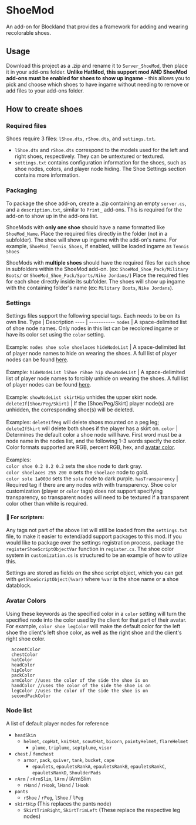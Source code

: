 # ShoeMod
An add-on for Blockland that provides a framework for adding and wearing recolorable shoes.

## Usage

Download this project as a .zip and rename it to `Server_ShoeMod`, then place it in your add-ons folder. **Unlike HatMod, this support mod AND ShoeMod add-ons must be enabled for shoes to show up ingame** - this allows you to pick and choose which shoes to have ingame without needing to remove or add files to your add-ons folder.

## How to create shoes

### Required files

Shoes require 3 files: `lShoe.dts`, `rShoe.dts`, and `settings.txt`.
- `lShoe.dts` and `rShoe.dts` correspond to the models used for the left and right shoes, respectively. They can be untextured or textured.
- `settings.txt` contains configuration information for the shoes, such as shoe nodes, colors, and player node hiding. The Shoe Settings section contains more information.

### Packaging

To package the shoe add-on, create a .zip containing an empty `server.cs`, and a `description.txt`, similar to `Print_` add-ons. This is required for the add-on to show up in the add-ons list.

ShoeMods with **only one shoe** should have a name formatted like `ShoeMod_Name`. Place the required files directly in the folder (not in a subfolder). The shoe will show up ingame with the add-on's name. For example, `ShoeMod_Tennis_Shoes`, if enabled, will be loaded ingame as `Tennis Shoes`

ShoeMods with **multiple shoes** should have the required files for each shoe in subfolders within the ShoeMod add-on.
(ex: `ShoeMod_Shoe_Pack/Military Boots/` or `ShoeMod_Shoe_Pack/Sports/Nike Jordans/`)
Place the required files for each shoe directly inside its subfolder. The shoes will show up ingame with the containing folder's name (ex: `Military Boots`, `Nike Jordans`).

### Settings

Settings files support the following special tags. Each needs to be on its own line.
Type | Description
---- | -----------
`nodes` | A space-delimited list of shoe node names. Only nodes in this list can be recolored ingame or have its color set using the `color` setting. <br> <br> Example: `nodes shoe sole shoelaces`
`hideNodeList` | A space-delimited list of player node names to hide on wearing the shoes. A full list of player nodes can be found [here](#node-list). <br> <br> Example: `hideNodeList lShoe rShoe hip`
`showNodeList` | A space-delimited list of player node names to forcibly unhide on wearing the shoes. A full list of player nodes can be found [here](#node-list). <br> <br> Example: `showNodeList skirtHip` unhides the upper skirt node.
`deleteIf[Shoe/Peg/Skirt]` | If the [Shoe/Peg/Skirt] player node(s) are unhidden, the corresponding shoe(s) will be deleted. <br> <br> Examples: `deleteIfPeg` will delete shoes mounted on a peg leg; `deleteIfSkirt` will delete both shoes if the player has a skirt on.
`color` | Determines the default color a shoe node will have. First word must be a node name in the nodes list, and the following 1-3 words specify the color. Color formats supported are RGB, percent RGB, hex, and [avatar color](#avatar-colors). <br> <br> Examples: <br> `color shoe 0.2 0.2 0.2` sets the `shoe` node to dark gray. <br> `color shoelaces 255 200 0` sets the `shoelace` node to gold. <br> `color sole 1a003d` sets the `sole` node to dark purple.
`hasTransparency` | Required tag if there are any nodes with with transparency. Shoe color customization (player or `color` tags) does not support specifying transparency, so transparent nodes will need to be textured if a transparent color other than white is required.

#### :memo: For scripters:
Any tags not part of the above list will still be loaded from the `settings.txt` file, to make it easier to extend/add support packages to this mod. If you would like to package over the settings registration process, package the `registerShoeScriptObjectVar` function in `register.cs`. The shoe color system in `customization.cs` is structured to be an example of how to utilize this.

Settings are stored as fields on the shoe script object, which you can get with `getShoeScriptObject(%var)` where `%var` is the shoe name or a shoe datablock.

### Avatar Colors

Using these keywords as the specified color in a `color` setting will turn the specified node into the color used by the client for that part of their avatar. For example, `color shoe legColor` will make the default color for the left shoe the client's left shoe color, as well as the right shoe and the client's right shoe color.
```
  accentColor
  chestColor
  hatColor
  headColor
  hipColor
  packColor
  armColor //uses the color of the side the shoe is on
  handColor //uses the color of the side the shoe is on
  legColor //uses the color of the side the shoe is on
  secondPackColor
  ```

### Node list

A list of default player nodes for reference

- `headSkin` 
  - `helmet`, `copHat`, `knitHat`, `scoutHat`, `bicorn`, `pointyHelmet`, `flareHelmet`
    - `plume`, `triplume`, `septplume`, `visor`
- `chest` / `femchest` 
  - `armor`, `pack`, `quiver`, `tank`, `bucket`, `cape` 
    - `epaulets`, `epauletsRankA`, `epauletsRankB`, `epauletsRankC`, `epauletsRankD`, `ShoulderPads` 
- `rArm` / `rArmSlim`, `lArm` / lArmSlim
  - `rHand` / `rHook`, `lHand` / `lHook` 
- `pants` 
  - `rShoe` / `rPeg`, `lShoe` / `lPeg` 
- `skirtHip`                          (This replaces the pants node)
  - `SkirtTrimRight`, `SkirtTrimLeft` (These replace the respective leg nodes)
